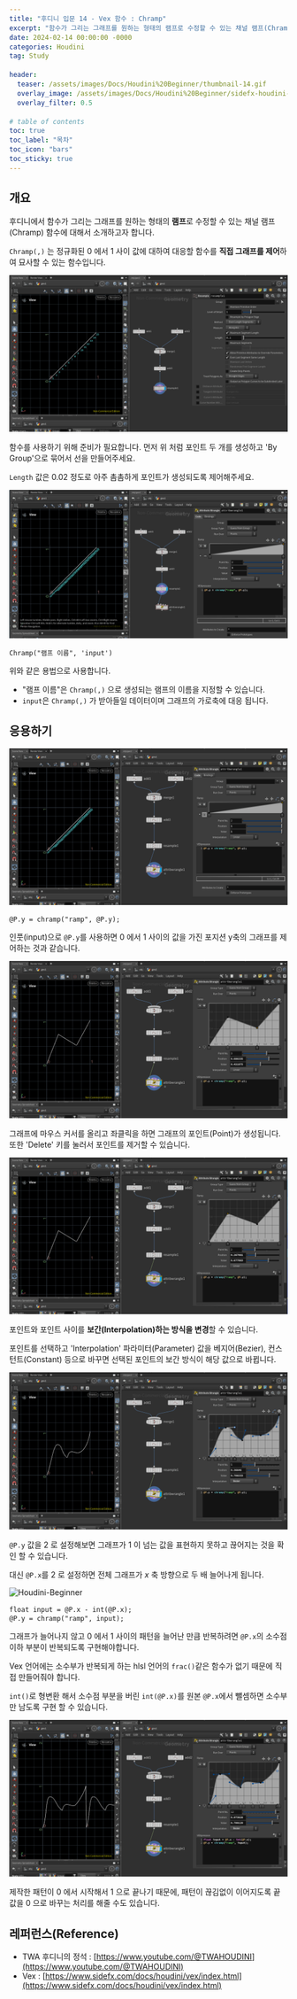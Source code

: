 ```yaml
---
title: "후디니 입문 14 - Vex 함수 : Chramp"
excerpt: "함수가 그리는 그래프를 원하는 형태의 램프로 수정할 수 있는 채널 램프(Chramp) 함수에 대해서 소개하고자 합니다. Chramp(,) 는 정규화된 ${0}$ 에서 ${1}$ 사이 값에 대하여 대응할 함수를 직접 그래프를 제어하여 묘사할 수 있는 함수입니다."
date: 2024-02-14 00:00:00 -0000
categories: Houdini
tag: Study

header:
  teaser: /assets/images/Docs/Houdini%20Beginner/thumbnail-14.gif
  overlay_image: /assets/images/Docs/Houdini%20Beginner/sidefx-houdini-hd-logo-01.png
  overlay_filter: 0.5

# table of contents
toc: true
toc_label: "목차"
toc_icon: "bars"
toc_sticky: true
---
```


## 개요

후디니에서 함수가 그리는 그래프를 원하는 형태의 **램프**로 수정할 수 있는 채널 램프(Chramp) 함수에 대해서 소개하고자 합니다.

`Chramp(,)` 는 정규화된 ${0}$ 에서 ${1}$ 사이 값에 대하여 대응할 함수를 **직접 그래프를 제어**하여 묘사할 수 있는 함수입니다.

![Houdini-Beginner](/assets/images/Docs/Houdini%20Beginner/087.gif)

함수를 사용하기 위해 준비가 필요합니다. 먼저 위 처럼 포인트 두 개를 생성하고 'By Group'으로 묶어서 선을 만들어주세요. 

`Length` 값은 ${0.02}$ 정도로 아주 촘촘하게 포인트가 생성되도록 제어해주세요.

![Houdini-Beginner](/assets/images/Docs/Houdini%20Beginner/147.png)

```hlsl
Chramp("램프 이름", 'input')
```
위와 같은 용법으로 사용합니다.
- "램프 이름"은 `Chramp(,)` 으로 생성되는 램프의 이름을 지정할 수 있습니다.
- `input`은 `Chramp(,)` 가 받아들일 데이터이며 그래프의 가로축에 대응 됩니다.

## 응용하기

![Houdini-Beginner](/assets/images/Docs/Houdini%20Beginner/088.gif)

```hlsl
@P.y = chramp("ramp", @P.y);
```

인풋(input)으로 `@P.y`를 사용하면 ${0}$ 에서 ${1}$ 사이의 값을 가진 포지션 y축의 그래프를 제어하는 것과 같습니다. 

![Houdini-Beginner](/assets/images/Docs/Houdini%20Beginner/089.gif)

그래프에 마우스 커서를 올리고 좌클릭을 하면 그래프의 포인트(Point)가 생성됩니다. 
또한 'Delete' 키를 눌러서 포인트를 제거할 수 있습니다.

![Houdini-Beginner](/assets/images/Docs/Houdini%20Beginner/090.gif)

포인트와 포인트 사이를 **보간(Interpolation)하는 방식을 변경**할 수 있습니다.

포인트를 선택하고 'Interpolation' 파라미터(Parameter) 값을 베지어(Bezier), 컨스턴트(Constant) 등으로 바꾸면 선택된 포인트의 보간 방식이 해당 값으로 바뀝니다.

![Houdini-Beginner](/assets/images/Docs/Houdini%20Beginner/091.gif)

`@P.y` 값을 ${2}$ 로 설정해보면 그래프가 ${1}$ 이 넘는 값을 표현하지 못하고 끊어지는 것을 확인 할 수 있습니다. 

대신 `@P.x`를 ${2}$ 로 설정하면 전체 그래프가 ${x}$ 축 방향으로 두 배 늘어나게 됩니다.

![Houdini-Beginner](/assets/images/Docs/Houdini%20Beginner/092.gif)

```hlsl
float input = @P.x - int(@P.x);
@P.y = chramp("ramp", input);
```

그래프가 늘어나지 않고 ${0}$ 에서 ${1}$ 사이의 패턴을 늘어난 만큼 반복하려면 `@P.x`의 소수점 이하 부분이 반복되도록 구현해야합니다.

Vex 언어에는 소수부가 반복되게 하는 hlsl 언어의 `frac()`같은 함수가 없기 때문에 직접 만들어줘야 합니다.

`int()`로 형변환 해서 소수점 부분을 버린 `int(@P.x)`를 원본 `@P.x`에서 뺄셈하면 소수부만 남도록 구현 할 수 있습니다.

![Houdini-Beginner](/assets/images/Docs/Houdini%20Beginner/093.gif)

제작한 패턴이 ${0}$ 에서 시작해서 ${1}$ 으로 끝나기 때문에, 패턴이 끊김없이 이어지도록 끝 값을 ${0}$ 으로 바꾸는 처리를 해줄 수도 있습니다.

## 레퍼런스(Reference)
- TWA 후디니의 정석 : [https://www.youtube.com/@TWAHOUDINI](https://www.youtube.com/@TWAHOUDINI)
- Vex : [https://www.sidefx.com/docs/houdini/vex/index.html](https://www.sidefx.com/docs/houdini/vex/index.html)